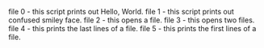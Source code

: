 file 0 - this script prints out Hello, World. file 1 - this script prints out confused smiley face. file 2 - this opens a file. file 3 - this opens two files. file 4 - this prints the last lines of a file. file 5 -  this prints the first lines of a file.